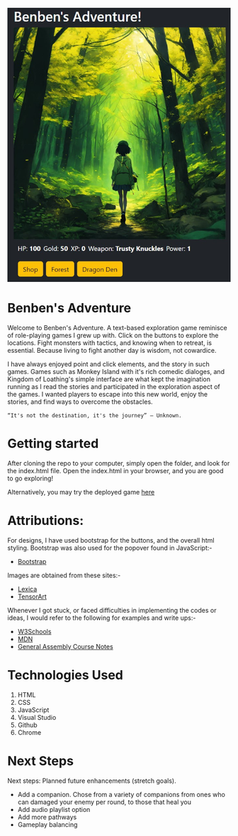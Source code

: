 ![game screenshot](benben_adventure_ss.JPG)

# Benben's Adventure

Welcome to Benben's Adventure. A text-based exploration game reminisce of role-playing games I grew up with. Click on the buttons to explore the locations. Fight monsters with tactics, and knowing when to retreat, is essential. Because living to fight another day is wisdom, not cowardice.

I have always enjoyed point and click elements, and the story in such games. Games such as Monkey Island with it's rich comedic dialoges, and Kingdom of Loathing's simple interface are what kept the imagination running as I read the stories and participated in the exploration aspect of the games. I wanted players to escape into this new world, enjoy the stories, and find ways to overcome the obstacles.

```
“It's not the destination, it's the journey” – Unknown.
```

# Getting started

After cloning the repo to your computer, simply open the folder, and look for the index.html file. Open the index.html in your browser, and you are good to go exploring!

Alternatively, you may try the deployed game [here](https://benjamingohps.github.io/benben-adventure/)

# Attributions:

For designs, I have used bootstrap for the buttons, and the overall html styling. Bootstrap was also used for the popover found in JavaScript:-

- [Bootstrap](https://getbootstrap.com/)

Images are obtained from these sites:-

- [Lexica](https://lexica.art/)
- [TensorArt](https://tensor.art/)

Whenever I got stuck, or faced difficulties in implementing the codes or ideas, I would refer to the following for examples and write ups:-

- [W3Schools](https://www.w3schools.com/)
- [MDN](https://developer.mozilla.org/en-US/)
- [General Assembly Course Notes](https://generalassemb.ly/)

# Technologies Used

1. HTML
1. CSS
1. JavaScript
1. Visual Studio
1. Github
1. Chrome

# Next Steps

Next steps: Planned future enhancements (stretch goals).

- Add a companion. Chose from a variety of companions from ones who can damaged your enemy per round, to those that heal you
- Add audio playlist option
- Add more pathways
- Gameplay balancing
